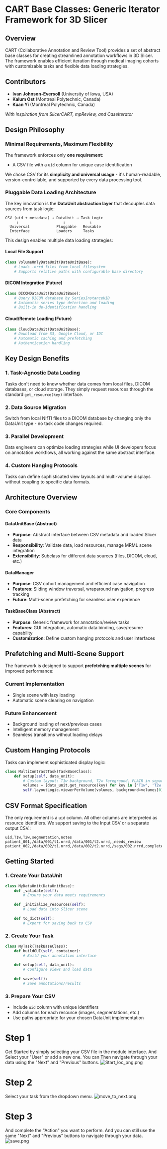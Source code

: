 # CART Base Classes: Generic Iterator Framework for 3D Slicer

## Overview

CART (Collaborative Annotation and Review Tool) provides a set of abstract base classes for creating streamlined annotation workflows in 3D Slicer. The framework enables efficient iteration through medical imaging cohorts with customizable tasks and flexible data loading strategies.

## Contributors

- **Ivan Johnson-Eversoll** (University of Iowa, USA)
- **Kalum Ost** (Montreal Polytechnic, Canada) 
- **Kuan Yi** (Montreal Polytechnic, Canada)

*With inspiration from SlicerCART, mpReview, and CaseIterator*

## Design Philosophy

### Minimal Requirements, Maximum Flexibility

The framework enforces only **one requirement**: 
- A CSV file with a `uid` column for unique case identification

We chose CSV for its **simplicity and universal usage** - it's human-readable, version-controllable, and supported by every data processing tool.

### Pluggable Data Loading Architecture

The key innovation is the **DataUnit abstraction layer** that decouples data sources from task logic:

```
CSV (uid + metadata) → DataUnit → Task Logic
     ↓                    ↓           ↓
  Universal            Pluggable   Reusable
  Interface            Loaders     Tasks
```

This design enables multiple data loading strategies:

#### Local File Support
```python
class VolumeOnlyDataUnit(DataUnitBase):
    # Loads .nrrd files from local filesystem
    # Supports relative paths with configurable base directory
```

#### DICOM Integration (Future)
```python
class DICOMDataUnit(DataUnitBase):
    # Query DICOM database by SeriesInstanceUID
    # Automatic series type detection and loading
    # Built-in de-identification handling
```

#### Cloud/Remote Loading (Future)
```python
class CloudDataUnit(DataUnitBase):
    # Download from S3, Google Cloud, or IDC
    # Automatic caching and prefetching
    # Authentication handling
```

## Key Design Benefits

### 1. **Task-Agnostic Data Loading**
Tasks don't need to know whether data comes from local files, DICOM databases, or cloud storage. They simply request resources through the standard `get_resource(key)` interface.

### 2. **Data Source Migration**
Switch from local NIfTI files to a DICOM database by changing only the DataUnit type - no task code changes required.

### 3. **Parallel Development**
Data engineers can optimize loading strategies while UI developers focus on annotation workflows, all working against the same abstract interface.

### 4. **Custom Hanging Protocols**
Tasks can define sophisticated view layouts and multi-volume displays without coupling to specific data formats.

## Architecture Overview

### Core Components

#### DataUnitBase (Abstract)
- **Purpose**: Abstract interface between CSV metadata and loaded Slicer data
- **Responsibility**: Validate data, load resources, manage MRML scene integration
- **Extensibility**: Subclass for different data sources (files, DICOM, cloud, etc.)

#### DataManager  
- **Purpose**: CSV cohort management and efficient case navigation
- **Features**: Sliding window traversal, wraparound navigation, progress tracking
- **Future**: Multi-scene prefetching for seamless user experience

#### TaskBaseClass (Abstract)
- **Purpose**: Generic framework for annotation/review tasks
- **Features**: GUI integration, automatic data binding, save/resume capability
- **Customization**: Define custom hanging protocols and user interfaces

## Prefetching and Multi-Scene Support

The framework is designed to support **prefetching multiple scenes** for improved performance:

### Current Implementation
- Single scene with lazy loading
- Automatic scene clearing on navigation

### Future Enhancement
- Background loading of next/previous cases
- Intelligent memory management
- Seamless transitions without loading delays

## Custom Hanging Protocols

Tasks can implement sophisticated display logic:

```python
class MultiContrastTask(TaskBaseClass):
    def setup(self, data_unit):
        # Custom layout: T1w background, T2w foreground, FLAIR in separate view
        volumes = [data_unit.get_resource(key) for key in ['T1w', 'T2w', 'FLAIR']]
        self.layoutLogic.viewerPerVolume(volumes, background=volumes[0])
```

## CSV Format Specification

The only requirement is a `uid` column.
All other columns are interpreted as resource identifiers.
We support saving to the Input CSV or a separate output CSV.:

```csv
uid,T1w,T2w,segmentation,notes
patient_001,/data/001/t1.nrrd,/data/001/t2.nrrd,,needs_review
patient_002,/data/002/t1.nrrd,/data/002/t2.nrrd,/segs/002.nrrd,complete
```


## Getting Started

### 1. Create Your DataUnit
```python
class MyDataUnit(DataUnitBase):
    def _validate(self):
        # Ensure your data meets requirements
        
    def _initialize_resources(self):
        # Load data into Slicer scene
        
    def to_dict(self):
        # Export for saving back to CSV
```

### 2. Create Your Task
```python
class MyTask(TaskBaseClass):
    def buildGUI(self, container):
        # Build your annotation interface
        
    def setup(self, data_unit):
        # Configure views and load data
        
    def save(self):
        # Save annotations/results
```

### 3. Prepare Your CSV
- Include `uid` column with unique identifiers
- Add columns for each resource (images, segmentations, etc.)
- Use paths appropriate for your chosen DataUnit implementation

# Step 1
Get Started by simply selecting your CSV file in the module interface.
And Select your "User" or add a new one.
You can Then navigate through your data using the "Next" and "Previous" buttons.
![Start_loc_png.png](Resources/Icons/Start_loc_png.png)

# Step 2

Select your task from the dropdown menu.
![move_to_next.png](Resources/Icons/move_to_next.png)

# Step 3 
 And complete the "Action" you want to perform. And you can still use the same 
"Next" and "Previous" buttons to navigate through your data.
![save.png](Resources/Icons/save.png)